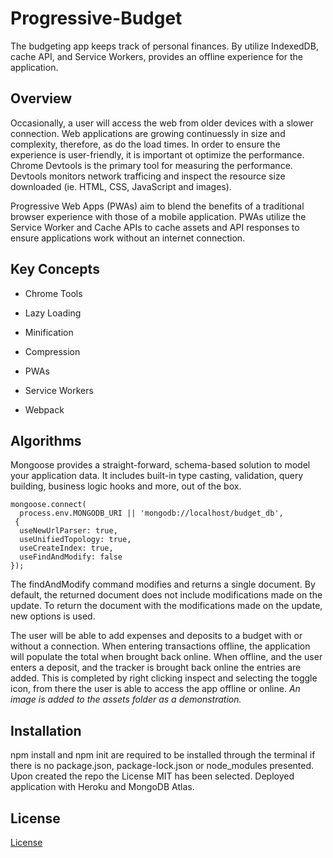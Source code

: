 # Progressive-Budget

The budgeting app keeps track of personal finances. By utilize IndexedDB, cache API, and Service Workers, provides an offline experience for the application.

## Overview
Occasionally, a user will access the web from older devices with a slower connection. Web applications are growing continuessly in size and complexity, therefore, as do the load times. In order to ensure the experience is user-friendly, it is important ot optimize the performance.
Chrome Devtools is the primary tool for measuring the performance. Devtools monitors network trafficing and inspect the resource size downloaded (ie. HTML, CSS, JavaScript and images).

Progressive Web Apps (PWAs) aim to blend the benefits of a traditional browser experience with those of a mobile application. PWAs utilize the Service Worker and Cache APIs to cache assets and API responses to ensure applications work without an internet connection.

## Key Concepts

* Chrome Tools

* Lazy Loading

* Minification

* Compression

* PWAs

* Service Workers

* Webpack

## Algorithms

Mongoose provides a straight-forward, schema-based solution to model your application data. It includes built-in type casting, validation, query building, business logic hooks and more, out of the box.
```
mongoose.connect(
  process.env.MONGODB_URI || 'mongodb://localhost/budget_db',
 {
  useNewUrlParser: true,
  useUnifiedTopology: true,
  useCreateIndex: true,
  useFindAndModify: false
});
```
 The findAndModify command modifies and returns a single document. By default, the returned document does not include modifications made on the update. To return the document with the modifications made on the update, new options is used.

The user will be able to add expenses and deposits to a budget with or without a connection. When entering transactions offline, the application will populate the total when brought back online. When offline, and the user enters a deposit, and the tracker is brought back online the entries are added. This is completed by right clicking inspect and selecting the toggle icon, from there the user is able to access the app offline or online. _An image is added to the assets folder as a demonstration._

## Installation

npm install and npm init are required to be installed through the terminal if there is no package.json, package-lock.json or node_modules presented. Upon created the repo the License MIT has been selected. Deployed  application with Heroku and MongoDB Atlas.

## License

  [License](https://choosealicense.com/licenses/mit)